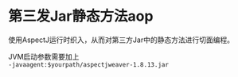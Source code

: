 # 第三发Jar静态方法aop

使用AspectJ运行时织入，从而对第三方Jar中的静态方法进行切面编程。

JVM启动参数需要加上  
`-javaagent:$yourpath/aspectjweaver-1.8.13.jar`